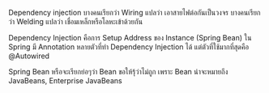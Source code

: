 Dependency injection บางคนเรียกว่า Wiring แปลว่า เอาสายไฟต่อกันเป็นวงจร
บางคนเรียกว่า Welding แปลว่า เชื่อมเหล็กหรือโลหะเข้าด้วยกัน

Dependency Injection คือการ Setup Address ของ Instance (Spring Bean)
ใน Spring มี Annotation หลายตัวที่ทำ Dependency Injection ได้
แต่ตัวที่ใช้มากที่สุดคือ @Autowired


Spring Bean หรือจะเรียกย่อๆว่า Bean ขอให้รุ้ว่าไม่ถูก
เพราะ Bean น่าจะหมายถึง JavaBeans, Enterprise JavaBeans
